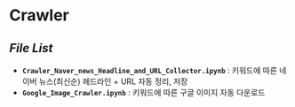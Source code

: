 # Crawler

## *File List*
* **`Crawler_Naver_news_Headline_and_URL_Collector.ipynb`** : 키워드에 따른 네이버 뉴스(최신순) 헤드라인 + URL 자동 정리, 저장
* **`Google_Image_Crawler.ipynb`** : 키워드에 따른 구글 이미지 자동 다운로드
